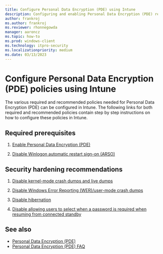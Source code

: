 ```yaml
---
title: Configure Personal Data Encryption (PDE) using Intune
description: Configuring and enabling Personal Data Encryption (PDE) required and recommended policies in Intune
author: frankroj
ms.author: frankroj
ms.reviewer: rhonnegowda
manager: aaroncz
ms.topic: how-to
ms.prod: windows-client
ms.technology: itpro-security
ms.localizationpriority: medium
ms.date: 03/13/2023
---
```


<!-- Max 5963468 OS 32516487 -->
<!-- Max 6946251 -->

# Configure Personal Data Encryption (PDE) policies using Intune

The various required and recommended policies needed for Personal Data Encryption (PDE) can be configured in Intune. The following links for both required and recommended policies contain step by step instructions on how to configure these policies in Intune.

## Required prerequisites

1. [Enable Personal Data Encryption (PDE)](pde-in-intune/intune-enable-pde.md)

1. [Disable Winlogon automatic restart sign-on (ARSO)](pde-in-intune/intune-disable-arso.md)

## Security hardening recommendations

1. [Disable kernel-mode crash dumps and live dumps](pde-in-intune/intune-disable-memory-dumps.md)

1. [Disable Windows Error Reporting (WER)/user-mode crash dumps](pde-in-intune/intune-disable-wer.md)

1. [Disable hibernation](pde-in-intune/intune-disable-hibernation.md)

1. [Disable allowing users to select when a password is required when resuming from connected standby](pde-in-intune/intune-disable-password-connected-standby.md)

## See also

- [Personal Data Encryption (PDE)](overview-pde.md)
- [Personal Data Encryption (PDE) FAQ](faq-pde.yml)
